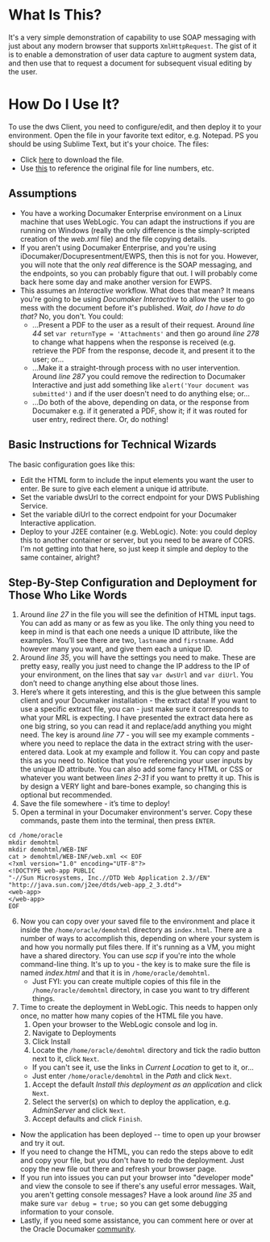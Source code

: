 # What Is This?
It's a very simple demonstration of capability to use SOAP messaging with just about any modern browser that supports ``XmlHttpRequest``. The gist of it is to enable a demonstration of user data capture to augment system data, and then use that to request a document for subsequent visual editing by the user.

# How Do I Use It?
To use the dws Client, you need to configure/edit, and then deploy it to your environment. Open the file in your favorite text editor, e.g. Notepad. PS you should be using Sublime Text, but it's your choice.
The files:
* Click [here](https://raw.githubusercontent.com/calittle/documaker/master/odee/dws/dwsDemoApplication/index.html) to download the file.
* Use [this](https://github.com/calittle/documaker/blob/master/odee/dws/dwsDemoApplication/index.html) to reference the original file for line numbers, etc.

## Assumptions
* You have a working Documaker Enterprise environment on a Linux machine that uses WebLogic. You can adapt the instructions if you are running on Windows (really the only difference is the simply-scripted creation of the _web.xml_ file) and the file copying details. 
* If you aren't using Documaker Enterprise, and you're using iDocumaker/Docupresentment/EWPS, then this is not for you. However, you will note that the only _real_ difference is the SOAP messaging, and the endpoints, so you can probably figure that out. I will probably come back here some day and make another version for EWPS.
* This assumes an _*Interactive*_ workflow. What does that mean? It means you're going to be using *_Documaker Interactive_* to allow the user to go mess with the document before it's published. _Wait, do I have to do that?_ No, you don't. You could:
   * ...Present a PDF to the user as a result of their request. Around _line 44_ set `var returnType = 'Attachments'` and then go around _line 278_ to change what happens when the response is received (e.g. retrieve the PDF from the response, decode it, and present it to the user; or...
   * ...Make it a straight-through process with no user intervention. Around _line 287_ you could remove the redirection to Documaker Interactive and just add something like `alert('Your document was submitted')` and if the user doesn't need to do anything else; or...
   * ...Do both of the above, depending on data, or the response from Documaker e.g. if it generated a PDF, show it; if it was routed for user entry, redirect there. Or, do nothing!

## Basic Instructions for Technical Wizards
The basic configuration goes like this:
* Edit the HTML form to include the input elements you want the user to enter. Be sure to give each element a unique id attribute.
* Set the variable dwsUrl to the correct endpoint for your DWS Publishing Service.
* Set the variable diUrl to the correct endpoint for your Documaker Interactive application.
* Deploy to your J2EE container (e.g. WebLogic). Note: you could deploy this to another container or server, but you need to be aware of CORS. I'm not getting into that here, so just keep it simple and deploy to the same container, alright?

## Step-By-Step Configuration and Deployment for Those Who Like Words
1. Around _line 27_ in the file you will see the definition of HTML input tags. You can add as many or as few as you like. The only thing you need to keep in mind is that each one needs a unique ID attribute, like the examples. You’ll see there are two, `lastname` and `firstname`. Add however many you want, and give them each a unique ID.
1. Around _line 35_, you will have the settings you need to make. These are pretty easy, really you just need to change the IP address to the IP of your environment, on the lines that say `var dwsUrl` and `var diUrl`. You don’t need to change anything else about those lines.
1. Here’s where it gets interesting, and this is the glue between this sample client and your Documaker installation - the extract data! If you want to use a specific extract file, you can - just make sure it corresponds to what your MRL is expecting. I have presented the extract data here as one big string, so you can read it and replace/add anything you might need. The key is around _line 77_ - you will see my example comments - where you need to replace the data in the extract string with the user-entered data. Look at my example and follow it. You can copy and paste this as you need to. Notice that you’re referencing your user inputs by the unique ID attribute.
You can also add some fancy HTML or CSS or whatever you want between _lines 2-31_ if you want to pretty it up. This is by design a VERY light and bare-bones example, so changing this is optional but recommended.
1. Save the file somewhere - it’s time to deploy!
1. Open a terminal in your Documaker environment's server. Copy these commands, paste them into the terminal, then press `ENTER`.
```
cd /home/oracle
mkdir demohtml
mkdir demohtml/WEB-INF
cat > demohtml/WEB-INF/web.xml << EOF
<?xml version="1.0" encoding="UTF-8"?>
<!DOCTYPE web-app PUBLIC
"-//Sun Microsystems, Inc.//DTD Web Application 2.3//EN"
"http://java.sun.com/j2ee/dtds/web-app_2_3.dtd">
<web-app>
</web-app>
EOF
```
6. Now you can copy over your saved file to the environment and place it inside the `/home/oracle/demohtml` directory as `index.html`. There are a number of ways to accomplish this, depending on where your system is and how you normally put files there. If it's running as a VM, you might have a shared directory. You can use _scp_ if you're into the whole command-line thing. It's up to you - the key is to make sure the file is named *index.html* and that it is in `/home/oracle/demohtml`.
    * Just FYI: you can create multiple copies of this file in the `/home/oracle/demohtml` directory, in case you want to try different things. 
1. Time to create the deployment in WebLogic. This needs to happen only once, no matter how many copies of the HTML file you have. 
    1. Open your browser to the WebLogic console and log in.
    1. Navigate to Deployments
    1. Click Install
    1. Locate the `/home/oracle/demohtml` directory and tick the radio button next to it, click `Next`. 
      * If you can't see it, use the links in _Current Location_ to get to it, or...
      * Just enter `/home/oracle/demohtml` in the _Path_ and click `Next`.
    1. Accept the default _Install this deployment as an application_ and click `Next`.
    1. Select the server(s) on which to deploy the application, e.g. _AdminServer_  and click `Next`.
    1. Accept defaults and click `Finish`.
* Now the application has been deployed -- time to open up your browser and try it out. 
* If you need to change the HTML, you can redo the steps above to edit and copy your file, but you don't have to redo the deployment. Just copy the new file out there and refresh your browser page.
* If you run into issues you can put your browser into "developer mode" and view the console to see if there's any useful error messages. Wait, you aren't getting console messages? Have a look around _line 35_ and make sure `var debug = true;` so you can get some debugging information to your console.
* Lastly, if you need some assistance, you can comment here or over at the Oracle Documaker [community](https://community.oracle.com/community/groundbreakers/oracle-applications/documaker).

